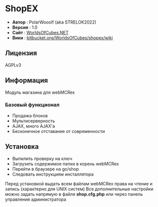 # ShopEX

 - **Автор** : PolarWooolf (aka STRELOK2022)
 - **Версия** : 1.0
 - **Сайт** : [WorldsOfCubes.NET](http://WorldsOfCubes.NET)
 - **Вики** : [bitbucket.org/WorldsOfCubes/shopex/wiki](http://bitbucket.org/WorldsOfCubes/shopex/wiki)

## Лицензия 

 AGPLv3

## Информация

 Модуль магазина для webMCRex

### Базовый функционал

 - Продажа блоков
 - Мультисерверность
 - AJAX, много AJAX'а
 - Бесконечное отставание от современности

## Установка

 - Выпилить проверку на ключ
 - Загрузить содержимое папки в корень webMCRex
 - Перейти в браузере на go/shop
 - Следовать инструкциям инсталлятора

Перед установкой выдать всем файлам webMCRex права на чтение и запись (характерно для UNIX систем)
Все дополнительные настройки можно задать напрямую в файле **shop.cfg.php** или через панель управления администратора